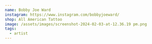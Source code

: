 ```yaml
---
name: Bobby Joe Ward
instagram: https://www.instagram.com/bobbyjoeward/
shop: All American Tattoo
image: /assets/images/screenshot-2024-02-03-at-12.36.19 pm.png
tags:
  - artist
---
```

